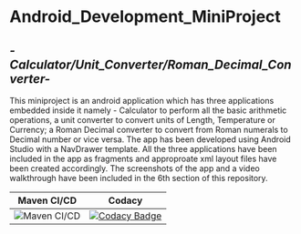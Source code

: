 # Android_Development_MiniProject
## *-Calculator/Unit_Converter/Roman_Decimal_Converter-*

This miniproject is an android application which has three applications embedded inside it namely - Calculator to perform all the basic arithmetic operations, a unit converter to convert units of Length, Temperature or Currency; a Roman Decimal converter to convert from Roman numerals to Decimal number or vice versa. The app has been developed using Android Studio with a NavDrawer template. All the three applications have been included in the app as fragments and approproate xml layout files have been created accordingly. The screenshots of the app and a video walkthrough have been included in the 6th section of this repository.

|Maven CI/CD|Codacy|
|-----------|------|
|![Maven CI/CD](https://github.com/99002535/Android_Development_MiniProject/workflows/Maven%20CI/CD/badge.svg?branch=main)|[![Codacy Badge](https://app.codacy.com/project/badge/Grade/cf195060c6734bb4a377fb6677186e9e)](https://www.codacy.com/gh/99002535/Android_Development_MiniProject/dashboard?utm_source=github.com&amp;utm_medium=referral&amp;utm_content=99002535/Android_Development_MiniProject&amp;utm_campaign=Badge_Grade)|
